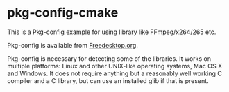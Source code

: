 # pkg-config-cmake

This is a Pkg-config example for using library like FFmpeg/x264/265 etc.

Pkg-config is available from [Freedesktop.org](http://pkgconfig.freedesktop.org/releases/).

Pkg-config is necessary for detecting some of the libraries. It works on multiple platforms: Linux and other UNIX-like operating systems, Mac OS X and Windows. It does not require anything but a reasonably well working C compiler and a C library, but can use an installed glib if that is present. 
